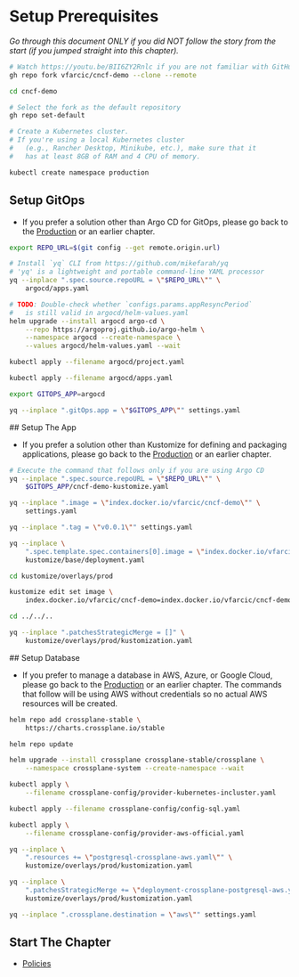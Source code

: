 # Setup Prerequisites

*Go through this document ONLY if you did NOT follow the story from the start (if you jumped straight into this chapter).*

```bash
# Watch https://youtu.be/BII6ZY2Rnlc if you are not familiar with GitHub CLI
gh repo fork vfarcic/cncf-demo --clone --remote

cd cncf-demo

# Select the fork as the default repository
gh repo set-default

# Create a Kubernetes cluster.
# If you're using a local Kubernetes cluster
#   (e.g., Rancher Desktop, Minikube, etc.), make sure that it
#   has at least 8GB of RAM and 4 CPU of memory.

kubectl create namespace production
```

## Setup GitOps

* If you prefer a solution other than Argo CD for GitOps, please go back to the [Production](prod.md) or an earlier chapter.

```bash
export REPO_URL=$(git config --get remote.origin.url)

# Install `yq` CLI from https://github.com/mikefarah/yq
# 'yq' is a lightweight and portable command-line YAML processor
yq --inplace ".spec.source.repoURL = \"$REPO_URL\"" \
    argocd/apps.yaml

# TODO: Double-check whether `configs.params.appResyncPeriod`
#   is still valid in argocd/helm-values.yaml
helm upgrade --install argocd argo-cd \
    --repo https://argoproj.github.io/argo-helm \
    --namespace argocd --create-namespace \
    --values argocd/helm-values.yaml --wait

kubectl apply --filename argocd/project.yaml

kubectl apply --filename argocd/apps.yaml

export GITOPS_APP=argocd

yq --inplace ".gitOps.app = \"$GITOPS_APP\"" settings.yaml
```

## Setup The App

* If you prefer a solution other than Kustomize for defining and packaging applications, please go back to the [Production](prod.md) or an earlier chapter.

```bash
# Execute the command that follows only if you are using Argo CD
yq --inplace ".spec.source.repoURL = \"$REPO_URL\"" \
    $GITOPS_APP/cncf-demo-kustomize.yaml

yq --inplace ".image = \"index.docker.io/vfarcic/cncf-demo\"" \
    settings.yaml

yq --inplace ".tag = \"v0.0.1\"" settings.yaml

yq --inplace \
    ".spec.template.spec.containers[0].image = \"index.docker.io/vfarcic/cncf-demo\"" \
    kustomize/base/deployment.yaml

cd kustomize/overlays/prod

kustomize edit set image \
    index.docker.io/vfarcic/cncf-demo=index.docker.io/vfarcic/cncf-demo:v0.0.1

cd ../../..

yq --inplace ".patchesStrategicMerge = []" \
    kustomize/overlays/prod/kustomization.yaml
```

## Setup Database

* If you prefer to manage a database in AWS, Azure, or Google Cloud, please go back to the [Production](prod.md) or an earlier chapter. The commands that follow will be using AWS without credentials so no actual AWS resources will be created.

```bash
helm repo add crossplane-stable \
    https://charts.crossplane.io/stable

helm repo update

helm upgrade --install crossplane crossplane-stable/crossplane \
    --namespace crossplane-system --create-namespace --wait

kubectl apply \
    --filename crossplane-config/provider-kubernetes-incluster.yaml

kubectl apply --filename crossplane-config/config-sql.yaml

kubectl apply \
    --filename crossplane-config/provider-aws-official.yaml

yq --inplace \
    ".resources += \"postgresql-crossplane-aws.yaml\"" \
    kustomize/overlays/prod/kustomization.yaml

yq --inplace \
    ".patchesStrategicMerge += \"deployment-crossplane-postgresql-aws.yaml\"" \
    kustomize/overlays/prod/kustomization.yaml

yq --inplace ".crossplane.destination = \"aws\"" settings.yaml
```

## Start The Chapter

* [Policies](../policies/README.md)